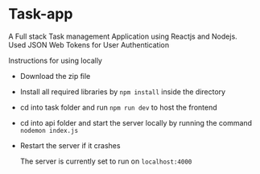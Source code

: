 # Task-app
A Full stack Task management Application using Reactjs and Nodejs.\
Used JSON Web Tokens for User Authentication


Instructions for using locally
- Download the zip file
- Install all required libraries by `npm install` inside the directory
- cd into task folder and run `npm run dev` to host the frontend
- cd into api folder and start the server locally by running the command `nodemon index.js`
- Restart the server if it crashes


  The server is currently set to run on `localhost:4000`

